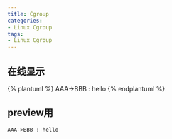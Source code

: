 ```yaml
---
title: Cgroup
categories: 
- Linux Cgroup
tags:
- Linux Cgroup
---
```


## 在线显示

{% plantuml %}
    AAA->BBB : hello
{% endplantuml %}


## preview用
```plantuml
AAA->BBB : hello
```
